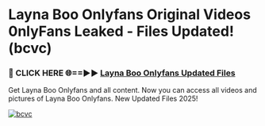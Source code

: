 # Layna Boo Onlyfans Original Videos 0nlyFans Leaked - Files Updated! (bcvc)

<h3>🔴 CLICK HERE 🌐==►► <a href="https://tinyurl.com/2jnfzry5" rel="nofollow">Layna Boo Onlyfans Updated Files</a></h3>

Get Layna Boo Onlyfans and all content. Now you can access all videos and pictures of Layna Boo Onlyfans. New Updated Files 2025!

[![bcvc](https://i.imgur.com/GyGTBgg.gif)](https://tinyurl.com/2jnfzry5)

